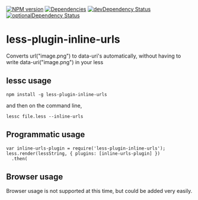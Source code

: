 [![NPM version](https://badge.fury.io/js/less-plugin-inline-urls.svg)](http://badge.fury.io/js/less-plugin-inline-urls) [![Dependencies](https://david-dm.org/less/less-plugin-inline-urls.svg)](https://david-dm.org/less/less-plugin-inline-urls) [![devDependency Status](https://david-dm.org/less/less-plugin-inline-urls/dev-status.svg)](https://david-dm.org/less/less-plugin-inline-urls#info=devDependencies) [![optionalDependency Status](https://david-dm.org/less/less-plugin-inline-urls/optional-status.svg)](https://david-dm.org/less/less-plugin-inline-urls#info=optionalDependencies)

less-plugin-inline-urls
=======================

Converts url("image.png") to data-uri's automatically, without having to write data-uri("image.png") in your less

## lessc usage

```
npm install -g less-plugin-inline-urls
```

and then on the command line,

```
lessc file.less --inline-urls
```

## Programmatic usage

```
var inline-urls-plugin = require('less-plugin-inline-urls');
less.render(lessString, { plugins: [inline-urls-plugin] })
  .then(
```

## Browser usage

Browser usage is not supported at this time, but could be added very easily.
